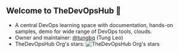 ## Welcome to TheDevOpsHub 👋
- A central DevOps learning space with documentation, hands-on samples, demo for wide range of DevOps tools, clouds.
- Owner and maintainer: [@tungbq](https://github.com/tungbq) (Tung Leo)
- TheDevOpsHub Org's stars: ![TheDevOpsHub Org's stars](https://img.shields.io/github/stars/TheDevOpsHub)
